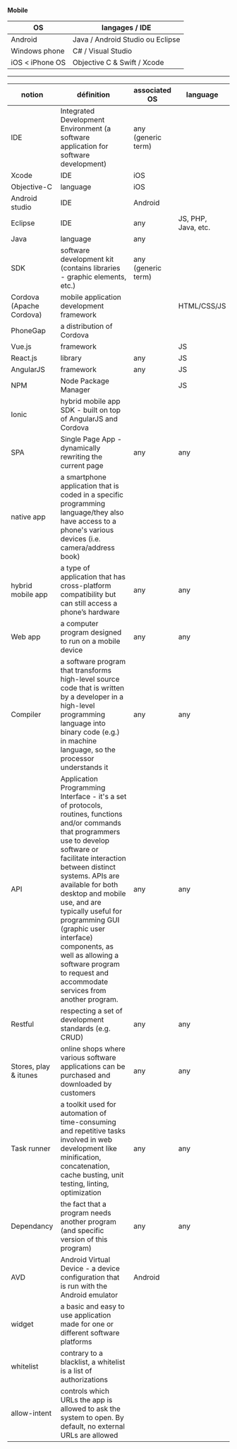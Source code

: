 ﻿**Mobile**
 
| OS | langages / IDE|
|--|--| 
| Android | Java / Android Studio ou Eclipse| 
|Windows phone|C# / Visual Studio|
|iOS < iPhone OS|Objective C & Swift / Xcode | 
***
|notion|définition|associated OS|language|
|--|--|--|--|
IDE|Integrated Development Environment (a software application for software development)|any (generic term)
Xcode |IDE | iOS
Objective-C | language|iOS
Android studio |IDE|Android
Eclipse |IDE|any |JS, PHP, Java, etc.
Java|language|any
SDK|software development kit (contains libraries - graphic elements, etc.)|any (generic term)
Cordova (Apache Cordova)|mobile application development framework||HTML/CSS/JS
PhoneGap|a distribution of Cordova|
Vue.js |framework||JS
React.js|library|any|JS
AngularJS|framework|any|JS
NPM|Node Package Manager||JS
Ionic |hybrid mobile app SDK - built on top of AngularJS and Cordova||
SPA |Single Page App -  dynamically rewriting the current page|any|any
native app  |a smartphone application that is coded in a specific programming language/they also have access to a phone's various devices (i.e. camera/address book)|
hybrid mobile app  |a type of application that has cross-platform compatibility but can still access a phone’s hardware |any|any
Web app |a computer program designed to run on a mobile device|any|any
Compiler |a software program that transforms high-level source code that is written by a developer in a high-level programming language into binary code (e.g.) in machine language, so the processor understands it |any|any
API  |Application Programming Interface - it's a set of protocols, routines, functions and/or commands that programmers use to develop software or facilitate interaction between distinct systems. APIs are available for both desktop and mobile use, and are typically useful for programming GUI (graphic user interface) components, as well as allowing a software program to request and accommodate services from another program.|any|any
Restful |respecting a set of development standards (e.g. CRUD)|any|any
 Stores, play & itunes |online shops where various software applications can be purchased and downloaded by customers |any|any
 Task runner |a toolkit used for automation of time-consuming and repetitive tasks involved in web development like minification, concatenation, cache busting, unit testing, linting, optimization|any|any
Dependancy |the fact that a program needs another program (and specific version of this program)|any|any
AVD|Android Virtual Device - a device configuration that is run with the Android emulator|Android|
widget|a basic and easy to use application made for one or different software platforms|
whitelist|contrary to a blacklist, a whitelist is a list of authorizations|
allow-intent|controls which URLs the app is allowed to ask the system to open. By default, no external URLs are allowed|
